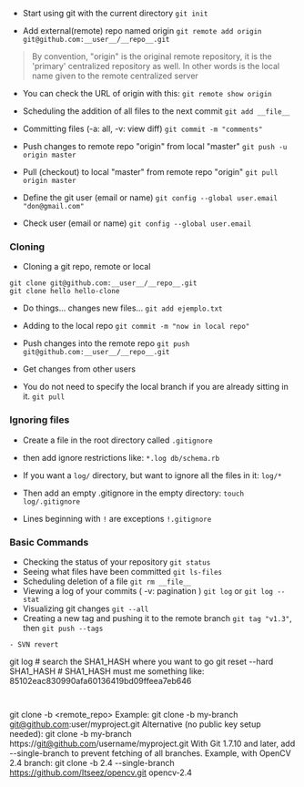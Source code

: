 * Start using git with the current directory
```git init```

* Add external(remote) repo named origin
```git remote add origin git@github.com:__user__/__repo__.git```
> By convention, "origin" is the original remote repository, it is the 'primary' centralized repository as well. 
In other words is the local name given to the remote centralized server 
 
* You can check the URL of origin with this: 
```git remote show origin```
 
* Scheduling the addition of all files to the next commit
```git add __file__```

* Committing files (-a: all, -v: view diff)
```git commit -m "comments"```

* Push changes to remote repo "origin" from local "master" 
```git push -u origin master```

* Pull (checkout) to local "master" from remote repo "origin"
```git pull origin master```

* Define the git user (email or name)
```git config --global user.email "don@gmail.com"```

* Check user (email or name)
```git config --global user.email```

### Cloning ###

- Cloning a git repo, remote or local
```
git clone git@github.com:__user__/__repo__.git
git clone hello hello-clone
```

- Do things... changes new files... 
```git add ejemplo.txt```

- Adding to the local repo
```git commit -m "now in local repo"```

- Push changes into the remote repo
```git push git@github.com:__user__/__repo__.git```

- Get changes from other users
- You do not need to specify the local branch if you are already sitting in it.
```git pull```


### Ignoring files ###

- Create a file in the root directory called ```.gitignore```
- then add ignore restrictions like: ```*.log db/schema.rb```

- If you want a ```log/``` directory, but want to ignore all the files in it: ```log/*```
- Then add an empty .gitignore in the empty directory: ```touch log/.gitignore```

- Lines beginning with ```!``` are exceptions ```!.gitignore```

### Basic Commands ###

- Checking the status of your repository ```git status```
- Seeing what files have been committed ```git ls-files```
- Scheduling deletion of a file ```git rm __file__```
- Viewing a log of your commits ( -v: pagination ) ```git log``` or ```git log --stat```
- Visualizing git changes ```git --all```
- Creating a new tag and pushing it to the remote branch
```git tag "v1.3"```, then ```git push --tags```
```
- SVN revert
```
git log # search the SHA1_HASH where you want to go
git reset --hard SHA1_HASH # SHA1_HASH must me something like: 85102eac830990afa60136419bd09ffeea7eb646
```
 
```
git clone -b <branch> <remote_repo>
Example:
git clone -b my-branch git@github.com:user/myproject.git
Alternative (no public key setup needed):
git clone -b my-branch https://git@github.com/username/myproject.git
With Git 1.7.10 and later, add --single-branch to prevent fetching of all branches. Example, with OpenCV 2.4 branch:
git clone -b 2.4 --single-branch https://github.com/Itseez/opencv.git opencv-2.4
```